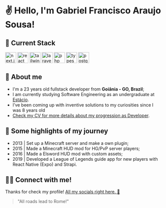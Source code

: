 # ✌️ Hello, I'm Gabriel Francisco Araujo Sousa!

## 👾 Current Stack

<img
alt="next.js"
title="next.js"
width="35px"
style="padding right: 10px;"
src="https://cdn.jsdelivr.net/gh/devicons/devicon@latest/icons/nextjs/nextjs-original.svg"
/>
<img
alt="react"
title="react"
width="35px"
style="padding right: 10px;"
src="https://cdn.jsdelivr.net/gh/devicons/devicon@latest/icons/react/react-original.svg" 
/>
<img
alt="tailwindcss"
title="tailwindcss"
width="35px"
style="padding right: 10px;"
src="https://cdn.jsdelivr.net/gh/devicons/devicon@latest/icons/tailwindcss/tailwindcss-original.svg"
/>
<img
alt="laravel"
title="laravel"
width="35px" 
style="padding right: 10px;"
src="https://cdn.jsdelivr.net/gh/devicons/devicon@latest/icons/laravel/laravel-original.svg"
/>
<img
alt="php"
title="php"
width="35px" 
style="padding right: 10px;" 
src="https://cdn.jsdelivr.net/gh/devicons/devicon@latest/icons/php/php-original.svg"
/>
<img
alt="typescript"
title="typescript"
width="35px" 
style="padding right: 10px;" 
src="https://cdn.jsdelivr.net/gh/devicons/devicon@latest/icons/typescript/typescript-original.svg"
/>
<img
alt="postgresql"
title="postgresql"
width="35px" 
style="padding right: 10px;" 
src="https://cdn.jsdelivr.net/gh/devicons/devicon@latest/icons/postgresql/postgresql-original.svg" 
/>

## 🫡 About me

- I'm a 23 years old fullstack developer from **Goiânia - GO, Brazil**;
- I am currently studying Software Engineering as an undergraduate at [Estácio](https://estacio.br/).
- I’ve been coming up with inventive solutions to my curiosities since I was 8 years old
- [Check my CV for more details about my progression as Developer](https://as7.dev).

## 🔦 Some highlights of my journey

- 2013 | Set up a Minecraft server and make a own plugin;
- 2015 | Made a Minecraft HUD mod for HG/PvP server players;
- 2016 | Made a Elsword HUD mod with custom assets;
- 2019 | Developed a League of Legends guide app for new players with React Native (Expo) and Strapi.

## 👊🏻 Connect with me!

Thanks for check my profile! [All my socials right here. 🔗](https://links.as7.dev/@gfaraujosousa)

> "All roads lead to Rome!"
